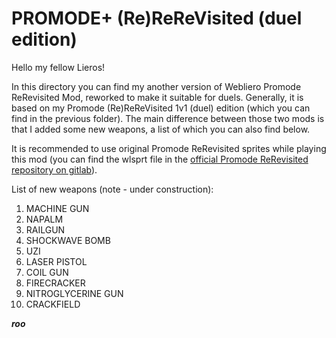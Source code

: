 # PROMODE+ (Re)ReReVisited (duel edition)

Hello my fellow Lieros!

In this directory you can find my another version of Webliero Promode ReRevisited Mod, reworked to make it suitable for duels. Generally, it is based on my Promode (Re)ReReVisited 1v1 (duel) edition (which you can find in the previous folder). The main difference between those two mods is that I added some new weapons, a list of which you can also find below.

It is recommended to use original Promode ReRevisited sprites while playing this mod (you can find the wlsprt file in the [official Promode ReRevisited repository on gitlab](https://gitlab.com/webliero/webliero-mods/-/tree/master/Jerac/ReRevisited)).

List of new weapons (note - under construction):

1. MACHINE GUN
2. NAPALM
3. RAILGUN
4. SHOCKWAVE BOMB
5. UZI
6. LASER PISTOL
7. COIL GUN
8. FIRECRACKER
9. NITROGLYCERINE GUN
10. CRACKFIELD

***roo***
